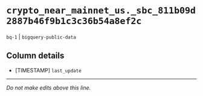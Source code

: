# `crypto_near_mainnet_us._sbc_811b09d2887b46f9b1c3c36b54a8ef2c`
`bq-1` | `bigquery-public-data`

## Column details
* [TIMESTAMP] `last_update`

-------------------------------------------------------------------------------
*Do not make edits above this line.*
